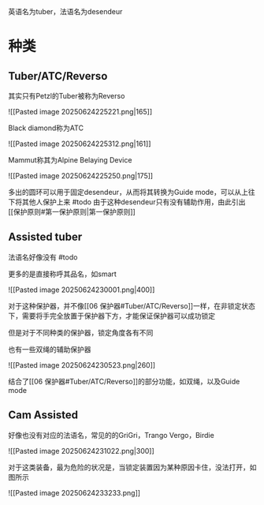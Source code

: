 
英语名为tuber，法语名为desendeur

# 种类

## Tuber/ATC/Reverso

其实只有Petzl的Tuber被称为Reverso

![[Pasted image 20250624225221.png|165]]

Black diamond称为ATC

![[Pasted image 20250624225312.png|161]]

Mammut称其为Alpine Belaying Device

![[Pasted image 20250624225250.png|175]]

多出的圆环可以用于固定desendeur，从而将其转换为Guide mode，可以从上往下将其他人保护上来 #todo 
由于这种desendeur只有没有辅助作用，由此引出[[保护原则#第一保护原则|第一保护原则]]

## Assisted tuber

法语名好像没有 #todo 

更多的是直接称呼其品名，如smart

![[Pasted image 20250624230001.png|400]]

对于这种保护器，并不像[[06 保护器#Tuber/ATC/Reverso]]一样，在非锁定状态下，需要将手完全放置于保护器下方，才能保证保护器可以成功锁定

但是对于不同种类的保护器，锁定角度各有不同

也有一些双绳的辅助保护器

![[Pasted image 20250624230523.png|260]]

结合了[[06 保护器#Tuber/ATC/Reverso]]的部分功能，如双绳，以及Guide mode

## Cam Assisted

好像也没有对应的法语名，常见的的GriGri，Trango Vergo，Birdie

![[Pasted image 20250624231022.png|300]]

对于这类装备，最为危险的状况是，当锁定装置因为某种原因卡住，没法打开，如图所示

![[Pasted image 20250624233233.png]]

